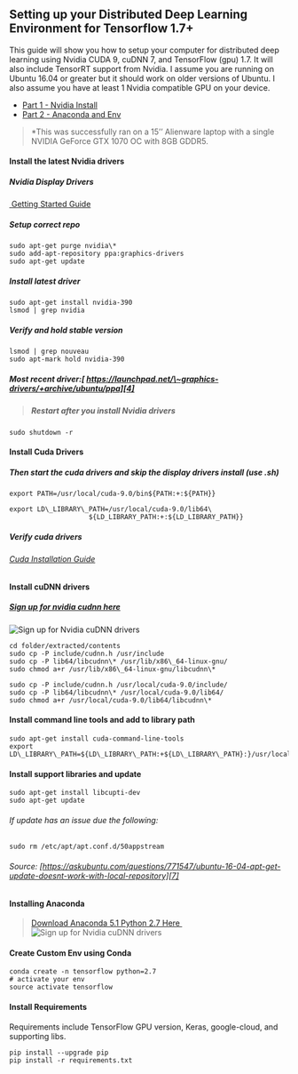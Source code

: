 ## Setting up your Distributed Deep Learning Environment for Tensorflow 1.7+

This guide will show you how to setup your computer for distributed deep learning using Nvidia CUDA 9, cuDNN 7, and TensorFlow (gpu) 1.7. It will also include TensorRT support from Nvidia. I assume you are running on Ubuntu 16.04 or greater but it should work on older versions of Ubuntu. I also assume you have at least 1 Nvidia compatible GPU on your device. 

- [Part 1 - Nvidia Install][1]
- [Part 2 - Anaconda and Env][2]

> \*This was successfully ran on a 15’’ Alienware laptop with a single NVIDIA GeForce GTX 1070 OC with 8GB GDDR5.

#### Install the latest Nvidia drivers
##### Nvidia Display Drivers
[ Getting Started Guide][3]
##### Setup correct repo
	sudo apt-get purge nvidia\*
	sudo add-apt-repository ppa:graphics-drivers
	sudo apt-get update
##### Install latest driver
	sudo apt-get install nvidia-390
	lsmod | grep nvidia
##### Verify and hold stable version
	lsmod | grep nouveau
	sudo apt-mark hold nvidia-390
##### Most recent driver:[ https://launchpad.net/\~graphics-drivers/+archive/ubuntu/ppa][4]
> ##### Restart  after you install Nvidia drivers
`sudo shutdown -r`
#### Install Cuda Drivers
##### Then start the cuda drivers and skip the display drivers install (use .sh)

	export PATH=/usr/local/cuda-9.0/bin${PATH:+:${PATH}}
	
	export LD\_LIBRARY\_PATH=/usr/local/cuda-9.0/lib64\
	                    ${LD_LIBRARY_PATH:+:${LD_LIBRARY_PATH}}

##### Verify cuda drivers
###### [Cuda Installation Guide][5]

#### Install cuDNN drivers
##### [Sign up for nvidia cudnn here][6]
![][image-1]

	cd folder/extracted/contents
	sudo cp -P include/cudnn.h /usr/include
	sudo cp -P lib64/libcudnn\* /usr/lib/x86\_64-linux-gnu/
	sudo chmod a+r /usr/lib/x86\_64-linux-gnu/libcudnn\*
	
	sudo cp -P include/cudnn.h /usr/local/cuda-9.0/include/
	sudo cp -P lib64/libcudnn\* /usr/local/cuda-9.0/lib64/
	sudo chmod a+r /usr/local/cuda-9.0/lib64/libcudnn\*

#### Install command line tools and add to library path
	sudo apt-get install cuda-command-line-tools
	export LD\_LIBRARY\_PATH=${LD\_LIBRARY\_PATH:+${LD\_LIBRARY\_PATH}:}/usr/local/cuda/extras/CUPTI/lib64


#### Install support libraries and update
	sudo apt-get install libcupti-dev
	sudo apt-get update

###### If update has an issue due the following:
	sudo rm /etc/apt/apt.conf.d/50appstream
###### Source: [https://askubuntu.com/questions/771547/ubuntu-16-04-apt-get-update-doesnt-work-with-local-repository][7]

#### Installing Anaconda
> [Download Anaconda 5.1 Python 2.7 Here ][8]
![][image-2]
#### Create Custom Env using Conda
	conda create -n tensorflow python=2.7
	# activate your env
	source activate tensorflow
#### Install Requirements
Requirements include TensorFlow GPU version, Keras, google-cloud, and supporting libs.

	pip install --upgrade pip
	pip install -r requirements.txt

[1]:	https://github.com/christianramsey/Tensorflow-for-Distributed-Deep-Learning/blob/master/0.%20installation%20and%20setup/1.%20Nvidia%20Setup.md "Install Nvidia Drivers and Libs"
[2]:	https://github.com/christianramsey/Tensorflow-for-Distributed-Deep-Learning/blob/master/0.%20installation%20and%20setup/2.%20Anaconda%20Setup.md
[3]:	http://www.linuxandubuntu.com/home/how-to-install-latest-nvidia-drivers-in-linux "How to Install Latest Nvidia Drivers in Linux"
[4]:	%20https://launchpad.net/%5C~graphics-drivers/+archive/ubuntu/ppa "Most recent nvidia graphics driver"
[5]:	http://docs.nvidia.com/cuda/cuda-installation-guide-linux/index.html#post-installation-actions "Cuda Installation Guide"
[6]:	https://developer.nvidia.com/rdp/cudnn-download "Sign up for nvidia cudnn here"
[7]:	https://askubuntu.com/questions/771547/ubuntu-16-04-apt-get-update-doesnt-work-with-local-repository "If apt get update doesnt work with local repo"
[8]:	http://www.linuxandubuntu.com/home/how-to-install-latest-nvidia-drivers-in-linux "How to Install Latest Nvidia Drivers in Linux"

[image-1]:	https://lh3.googleusercontent.com/3Bg9brSrCyMC8ta6sOfKZF733nGIKL6kJio9BI6bFBGBvPoLsp4uly1VzIL2umzsoMvNHg=s170 "Sign up for Nvidia cuDNN drivers"
[image-2]:	https://lh3.googleusercontent.com/3Bg9brSrCyMC8ta6sOfKZF733nGIKL6kJio9BI6bFBGBvPoLsp4uly1VzIL2umzsoMvNHg=s170 "Sign up for Nvidia cuDNN drivers"